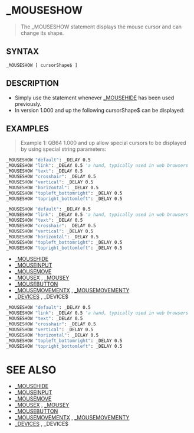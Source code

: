 # _MOUSESHOW
> The _MOUSESHOW statement displays the mouse cursor and can change its shape.

## SYNTAX
`_MOUSESHOW [ cursorShape$ ]`

## DESCRIPTION
* Simply use the statement whenever [_MOUSEHIDE](_MOUSEHIDE.md) has been used previously.
* In version 1.000 and up the following cursorShape$ can be displayed:


## EXAMPLES
> Example 1: QB64 1.000 and up allow special cursors to be displayed by using special string parameters:

```vb
_MOUSESHOW "default": _DELAY 0.5
_MOUSESHOW "link": _DELAY 0.5 'a hand, typically used in web browsers
_MOUSESHOW "text": _DELAY 0.5
_MOUSESHOW "crosshair": _DELAY 0.5
_MOUSESHOW "vertical": _DELAY 0.5
_MOUSESHOW "horizontal": _DELAY 0.5
_MOUSESHOW "topleft_bottomright": _DELAY 0.5
_MOUSESHOW "topright_bottomleft": _DELAY 0.5
```


```vb
_MOUSESHOW "default": _DELAY 0.5
_MOUSESHOW "link": _DELAY 0.5 'a hand, typically used in web browsers
_MOUSESHOW "text": _DELAY 0.5
_MOUSESHOW "crosshair": _DELAY 0.5
_MOUSESHOW "vertical": _DELAY 0.5
_MOUSESHOW "horizontal": _DELAY 0.5
_MOUSESHOW "topleft_bottomright": _DELAY 0.5
_MOUSESHOW "topright_bottomleft": _DELAY 0.5
```

* [_MOUSEHIDE](_MOUSEHIDE.md)
* [_MOUSEINPUT](_MOUSEINPUT.md)
* [_MOUSEMOVE](_MOUSEMOVE.md)
* [_MOUSEX](_MOUSEX.md) , [_MOUSEY](_MOUSEY.md)
* [_MOUSEBUTTON](_MOUSEBUTTON.md)
* [_MOUSEMOVEMENTX](_MOUSEMOVEMENTX.md) , [_MOUSEMOVEMENTY](_MOUSEMOVEMENTY.md)
* [_DEVICES](_DEVICES.md) , _DEVICE$

```vb
_MOUSESHOW "default": _DELAY 0.5
_MOUSESHOW "link": _DELAY 0.5 'a hand, typically used in web browsers
_MOUSESHOW "text": _DELAY 0.5
_MOUSESHOW "crosshair": _DELAY 0.5
_MOUSESHOW "vertical": _DELAY 0.5
_MOUSESHOW "horizontal": _DELAY 0.5
_MOUSESHOW "topleft_bottomright": _DELAY 0.5
_MOUSESHOW "topright_bottomleft": _DELAY 0.5
```



# SEE ALSO
* [_MOUSEHIDE](_MOUSEHIDE.md)
* [_MOUSEINPUT](_MOUSEINPUT.md)
* [_MOUSEMOVE](_MOUSEMOVE.md)
* [_MOUSEX](_MOUSEX.md) , [_MOUSEY](_MOUSEY.md)
* [_MOUSEBUTTON](_MOUSEBUTTON.md)
* [_MOUSEMOVEMENTX](_MOUSEMOVEMENTX.md) , [_MOUSEMOVEMENTY](_MOUSEMOVEMENTY.md)
* [_DEVICES](_DEVICES.md) , _DEVICE$


